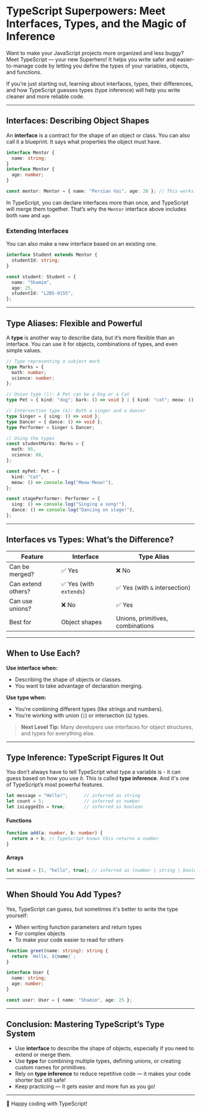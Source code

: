 # TypeScript Superpowers: Meet Interfaces, Types, and the Magic of Inference

Want to make your JavaScript projects more organized and less buggy? Meet TypeScript — your new Superhero! It helps you write safer and easier-to-manage code by letting you define the types of your variables, objects, and functions.

If you’re just starting out, learning about interfaces, types, their differences, and how TypeScript guesses types (type inference) will help you write cleaner and more reliable code.

---

## Interfaces: Describing Object Shapes

An **interface** is a contract for the shape of an object or class. You can also call it a blueprint. It says what properties the object must have.

```ts
interface Mentor {
  name: string;
}
interface Mentor {
  age: number;
}

const mentor: Mentor = { name: "Persian Vai", age: 28 }; // This works!
```

In TypeScript, you can declare interfaces more than once, and TypeScript will merge them together. That’s why the `Mentor` interface above includes both `name` and `age`.

### Extending Interfaces

You can also make a new interface based on an existing one.

```ts
interface Student extends Mentor {
  studentId: string;
}

const student: Student = {
  name: "Shamim",
  age: 25,
  studentId: "L2B5-0155",
};
```

---

## Type Aliases: Flexible and Powerful

A **type** is another way to describe data, but it’s more flexible than an interface. You can use it for objects, combinations of types, and even simple values.

```ts
// Type representing a subject mark
type Marks = {
  math: number;
  science: number;
};

// Union type (|): A Pet can be a Dog or a Cat
type Pet = { kind: "dog"; bark: () => void } | { kind: "cat"; meow: () => void };

// Intersection type (&): Both a singer and a dancer
type Singer = { sing: () => void };
type Dancer = { dance: () => void };
type Performer = Singer & Dancer;

// Using the types
const studentMarks: Marks = {
  math: 95,
  science: 88,
};

const myPet: Pet = {
  kind: "Cat",
  meow: () => console.log("Meow Meow!"),
};

const stagePerformer: Performer = {
  sing: () => console.log("Singing a song!"),
  dance: () => console.log("Dancing on stage!"),
};
```

---

## Interfaces vs Types: What’s the Difference?

| Feature             | Interface               | Type Alias                    |
|---------------------|-------------------------|-------------------------------|
| Can be merged?      | ✅ Yes                  | ❌ No                         |
| Can extend others?  | ✅ Yes (with `extends`) | ✅ Yes (with `&` intersection)|
| Can use unions?     | ❌ No                   | ✅ Yes                       |
| Best for           | Object shapes           | Unions, primitives, combinations |

---

## When to Use Each?

**Use interface when:**

- Describing the shape of objects or classes.
- You want to take advantage of declaration merging.

**Use type when:**

- You’re combining different types (like strings and numbers).
- You’re working with union (`|`) or intersection (`&`) types.

> **Next Level Tip:** Many developers use interfaces for object structures, and types for everything else.

---

## Type Inference: TypeScript Figures It Out

You don’t always have to tell TypeScript what type a variable is - it can guess based on how you use it. This is called **type inference**. And it's one of TypeScript’s most powerful features.

```ts
let message = "Hello!";      // inferred as string
let count = 5;               // inferred as number
let isLoggedIn = true;       // inferred as boolean
```

#### Functions

```ts
function add(a: number, b: number) {
  return a + b; // TypeScript knows this returns a number
}
```

#### Arrays

```ts
let mixed = [1, "hello", true]; // inferred as (number | string | boolean)[]
```

---

## When Should You Add Types?

Yes, TypeScript can guess, but sometimes it's better to write the type yourself:

- When writing function parameters and return types
- For complex objects
- To make your code easier to read for others

```ts
function greet(name: string): string {
  return `Hello, ${name}`;
}

interface User {
  name: string;
  age: number;
}

const user: User = { name: "Shamim", age: 25 };
```

---

## Conclusion: Mastering TypeScript’s Type System

- Use **interface** to describe the shape of objects, especially if you need to extend or merge them.
- Use **type** for combining multiple types, defining unions, or creating custom names for primitives.
- Rely on **type inference** to reduce repetitive code — it makes your code shorter but still safe!
- Keep practicing — it gets easier and more fun as you go!

---

🎉 Happy coding with TypeScript!

